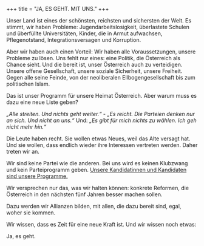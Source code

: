 +++
title = "JA, ES GEHT. MIT UNS."
+++

Unser Land ist eines der schönsten, reichsten und sichersten der Welt. Es stimmt, wir haben Probleme: Jugendarbeitslosigkeit, überlastete Schulen und überfüllte Universitäten, Kinder, die in Armut aufwachsen, Pflegenotstand, Integrationsversagen und Korruption.

Aber wir haben auch einen Vorteil: Wir haben alle Voraussetzungen, unsere Probleme zu lösen. Uns fehlt nur eines: eine Politik, die Österreich als Chance sieht. Und die bereit ist, unser Österreich auch zu verteidigen. Unsere offene Gesellschaft, unsere soziale Sicherheit, unsere Freiheit. Gegen alle seine Feinde, von der neoliberalen Ellbogengesellschaft bis zum politischen Islam.

Das ist unser Programm für unsere Heimat Österreich. Aber warum muss es dazu eine neue Liste geben?

*„Alle streiten. Und nichts geht weiter.“* - *„Es reicht. Die Parteien denken nur an sich. Und nicht an uns.“* Und: *„Es gibt für mich nichts zu wählen. Ich geh nicht mehr hin.“*

Die Leute haben recht. Sie wollen etwas Neues, weil das Alte versagt hat. Und sie wollen, dass endlich wieder ihre Interessen vertreten werden. Daher treten wir an.

Wir sind keine Partei wie die anderen. Bei uns wird es keinen Klubzwang und kein Parteiprogramm geben. [Unsere Kandidatinnen und Kandidaten sind unsere Programme.](/liste)

Wir versprechen nur das, was wir halten können: konkrete Reformen, die Österreich in den nächsten fünf Jahren besser machen sollen.

Dazu werden wir Allianzen bilden, mit allen, die dazu bereit sind, egal, woher sie kommen.

Wir wissen, dass es Zeit für eine neue Kraft ist. Und wir wissen noch etwas:

Ja, es geht.
